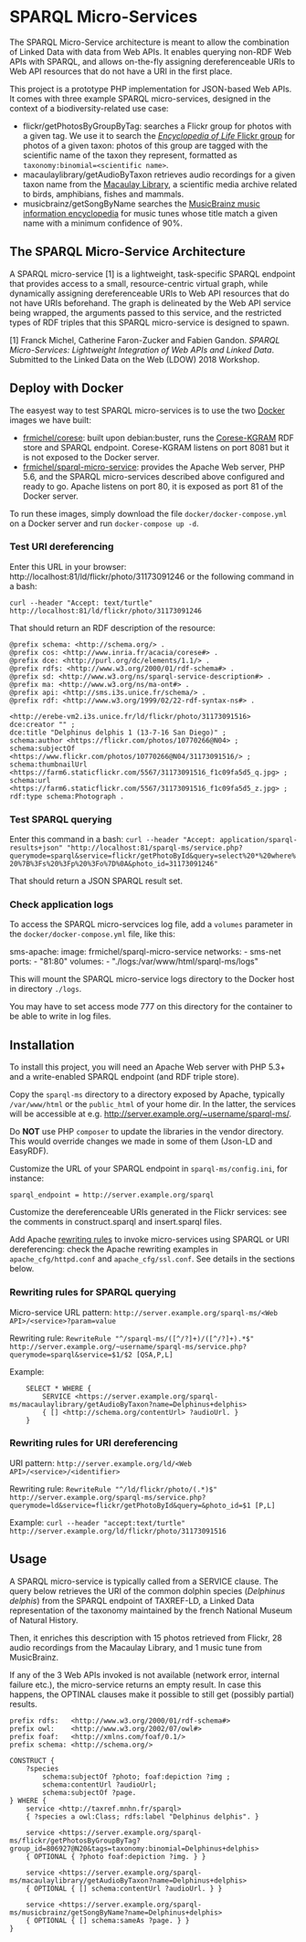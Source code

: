 # SPARQL Micro-Services

The SPARQL Micro-Service architecture is meant to allow the combination of Linked Data with data from Web APIs. It enables querying non-RDF Web APIs with SPARQL, and allows on-the-fly assigning dereferenceable URIs to Web API resources that do not have a URI in the first place.

This project is a prototype PHP implementation for JSON-based Web APIs. It comes with three example SPARQL micro-services, designed in the context of a biodiversity-related use case:
- flickr/getPhotosByGroupByTag: searches a Flickr group for photos with a given tag. We use it to search the [*Encyclopedia of Life* Flickr group](https://www.flickr.com/groups/806927@N20) for photos of a given taxon: photos of this group are tagged with the scientific name of the taxon they represent, formatted as ```taxonomy:binomial=<scientific name>```.
- macaulaylibrary/getAudioByTaxon retrieves audio recordings for a given taxon name from the [Macaulay Library](https://www.macaulaylibrary.org/), a scientific media archive related to birds, amphibians, fishes and mammals.
- musicbrainz/getSongByName searches the [MusicBrainz music information encyclopedia](https://musicbrainz.org/) for music tunes whose title match a given name with a minimum confidence of 90%.

## The SPARQL Micro-Service Architecture

A SPARQL micro-service [1] is a lightweight, task-specific SPARQL endpoint that provides access to a small, resource-centric virtual graph, while dynamically assigning dereferenceable URIs to Web API resources that do not have URIs beforehand. The graph is delineated by the Web API service being wrapped, the arguments passed to this service, and the restricted types of RDF triples that this SPARQL micro-service is designed to spawn. 

[1] Franck Michel, Catherine Faron-Zucker and Fabien Gandon. *SPARQL Micro-Services: Lightweight Integration of Web APIs and Linked Data*. Submitted to the Linked Data on the Web (LDOW) 2018 Workshop.


## Deploy with Docker

The easyest way to test SPARQL micro-services is to use the two [Docker](https://www.docker.com/) images we have built: 
- [frmichel/corese](https://hub.docker.com/r/frmichel/corese/): built upon debian:buster, runs the [Corese-KGRAM](http://wimmics.inria.fr/corese) RDF store and SPARQL endpoint. Corese-KGRAM listens on port 8081 but it is not exposed to the Docker server.
- [frmichel/sparql-micro-service](https://hub.docker.com/r/frmichel/sparql-micro-service/): provides the Apache Web server, PHP 5.6, and the SPARQL micro-services described above configured and ready to go. Apache listens on port 80, it is exposed as port 81 of the Docker server.

To run these images, simply download the file ```docker/docker-compose.yml``` on a Docker server and run ```docker-compose up -d```.

### Test URI dereferencing

Enter this URL in your browser: http://localhost:81/ld/flickr/photo/31173091246 or the following command in a bash:

    curl --header "Accept: text/turtle" http://localhost:81/ld/flickr/photo/31173091246

That should return an RDF description of the resource:

    @prefix schema: <http://schema.org/> .
    @prefix cos: <http://www.inria.fr/acacia/corese#> .
    @prefix dce: <http://purl.org/dc/elements/1.1/> .
    @prefix rdfs: <http://www.w3.org/2000/01/rdf-schema#> .
    @prefix sd: <http://www.w3.org/ns/sparql-service-description#> .
    @prefix ma: <http://www.w3.org/ns/ma-ont#> .
    @prefix api: <http://sms.i3s.unice.fr/schema/> .
    @prefix rdf: <http://www.w3.org/1999/02/22-rdf-syntax-ns#> .

    <http://erebe-vm2.i3s.unice.fr/ld/flickr/photo/31173091516> dce:creator "" ;
    dce:title "Delphinus delphis 1 (13-7-16 San Diego)" ;
    schema:author <https://flickr.com/photos/10770266@N04> ;
    schema:subjectOf <https://www.flickr.com/photos/10770266@N04/31173091516/> ;
    schema:thumbnailUrl <https://farm6.staticflickr.com/5567/31173091516_f1c09fa5d5_q.jpg> ;
    schema:url <https://farm6.staticflickr.com/5567/31173091516_f1c09fa5d5_z.jpg> ;
    rdf:type schema:Photograph .

### Test SPARQL querying

Enter this command in a bash:
    ```curl --header "Accept: application/sparql-results+json" "http://localhost:81/sparql-ms/service.php?querymode=sparql&service=flickr/getPhotoById&query=select%20*%20where%20%7B%3Fs%20%3Fp%20%3Fo%7D%0A&photo_id=31173091246"```
       
That should return a JSON SPARQL result set.

### Check application logs

To access the SPARQL micro-servcices log file, add a ```volumes``` parameter in the ```docker/docker-compose.yml``` file, like this:

  sms-apache:
    image: frmichel/sparql-micro-service
    networks:
      - sms-net
    ports:
      - "81:80"
    volumes:
      - "./logs:/var/www/html/sparql-ms/logs"

This will mount the SPARQL micro-service logs directory to the Docker host in directory ```./logs```.

You may have to set access mode 777 on this directory for the container to be able to write in log files.


## Installation

To install this project, you will need an Apache Web server with PHP 5.3+ and a write-enabled SPARQL endpoint (and RDF triple store).

Copy the ```sparql-ms``` directory to a directory exposed by Apache, typically ```/var/www/html``` or the ```public_html``` of your home dir.
In the latter, the services will be accessible at e.g. http://server.example.org/~username/sparql-ms/.

Do __NOT__ use PHP ```composer``` to update the libraries in the vendor directory. This would override changes we made in some of them (Json-LD and EasyRDF).

Customize the URL of your SPARQL endpoint in ```sparql-ms/config.ini```, for instance:
```
sparql_endpoint = http://server.example.org/sparql
```

Customize the dereferenceable URIs generated in the Flickr services: see the comments in construct.sparql and insert.sparql files.

Add Apache [rewriting rules](http://httpd.apache.org/docs/2.4/rewrite/) to invoke micro-services using SPARQL or URI dereferencing: check the Apache rewriting examples in ```apache_cfg/httpd.conf``` and ```apache_cfg/ssl.conf```. See details in the sections below.

### Rewriting rules for SPARQL querying

Micro-service URL pattern:
    ```http://server.example.org/sparql-ms/<Web API>/<service>?param=value```

Rewriting rule:
    ```RewriteRule "^/sparql-ms/([^/?]+)/([^/?]+).*$" http://server.example.org/~username/sparql-ms/service.php?querymode=sparql&service=$1/$2 [QSA,P,L]```

Example:
```
    SELECT * WHERE {
        SERVICE <https://server.example.org/sparql-ms/macaulaylibrary/getAudioByTaxon?name=Delphinus+delphis> 
        { [] <http://schema.org/contentUrl> ?audioUrl. }
    }
```

### Rewriting rules for URI dereferencing

URI pattern: 
    ```http://server.example.org/ld/<Web API>/<service>/<identifier>```

Rewriting rule:
    ```RewriteRule "^/ld/flickr/photo/(.*)$" http://server.example.org/sparql-ms/service.php?querymode=ld&service=flickr/getPhotoById&query=&photo_id=$1 [P,L]```

Example: 
    ```curl --header "accept:text/turtle" http://server.example.org/ld/flickr/photo/31173091516```
    
## Usage

A SPARQL micro-service is typically called from a SERVICE clause. The query below retrieves the URI of the common dolphin species (*Delphinus delphis*) from the SPARQL endpoint of TAXREF-LD, a Linked Data representation of the taxonomy maintained by the french National Museum of Natural History.

Then, it enriches this description with 15 photos retrieved from Flickr, 28 audio recordings from the Macaulay Library, and 1 music tune from MusicBrainz.

If any of the 3 Web APIs invoked is not available (network error, internal failure etc.), the micro-service returns an empty result. In case this happens, the OPTINAL clauses make it possible to still get (possibly partial) results.

    prefix rdfs:   <http://www.w3.org/2000/01/rdf-schema#>
    prefix owl:    <http://www.w3.org/2002/07/owl#>
    prefix foaf:   <http://xmlns.com/foaf/0.1/>
    prefix schema: <http://schema.org/>
    
    CONSTRUCT {
        ?species 
            schema:subjectOf ?photo; foaf:depiction ?img ; 
            schema:contentUrl ?audioUrl;
            schema:subjectOf ?page.
    } WHERE {
        service <http://taxref.mnhn.fr/sparql> 
        { ?species a owl:Class; rdfs:label "Delphinus delphis". }

        service <https://server.example.org/sparql-ms/flickr/getPhotosByGroupByTag?group_id=806927@N20&tags=taxonomy:binomial=Delphinus+delphis> 
        { OPTIONAL { ?photo foaf:depiction ?img. } }
        
        service <https://server.example.org/sparql-ms/macaulaylibrary/getAudioByTaxon?name=Delphinus+delphis> 
        { OPTIONAL { [] schema:contentUrl ?audioUrl. } }

        service <https://server.example.org/sparql-ms/musicbrainz/getSongByName?name=Delphinus+delphis> 
        { OPTIONAL { [] schema:sameAs ?page. } }
    }
